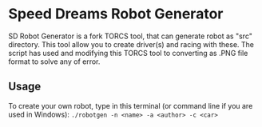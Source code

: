 # Speed Dreams Robot Generator
SD Robot Generator is a fork TORCS tool, that can generate robot as "src" directory. This tool allow you to create driver(s) and racing with these. The script has used and modifying this TORCS tool to converting as .PNG file format to solve any of error.

## Usage
To create your own robot, type in this terminal (or command line if you are used in Windows):
```./robotgen -n <name> -a <author> -c <car>```
